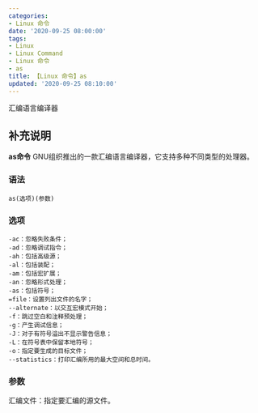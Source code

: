 ```yaml
---
categories:
- Linux 命令
date: '2020-09-25 08:00:00'
tags:
- Linux
- Linux Command
- Linux 命令
- as
title: 【Linux 命令】as
updated: '2020-09-25 08:10:00'
---
```


汇编语言编译器

## 补充说明

**as命令** GNU组织推出的一款汇编语言编译器，它支持多种不同类型的处理器。

###  语法

```shell
as(选项)(参数)
```

###  选项

```shell
-ac：忽略失败条件；
-ad：忽略调试指令；
-ah：包括高级源；
-al：包括装配；
-am：包括宏扩展；
-an：忽略形式处理；
-as：包括符号；
=file：设置列出文件的名字；
--alternate：以交互宏模式开始；
-f：跳过空白和注释预处理；
-g：产生调试信息；
-J：对于有符号溢出不显示警告信息；
-L：在符号表中保留本地符号；
-o：指定要生成的目标文件；
--statistics：打印汇编所用的最大空间和总时间。
```

###  参数

汇编文件：指定要汇编的源文件。


